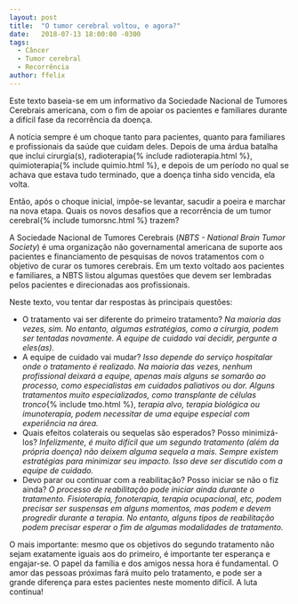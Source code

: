 ```yaml
---
layout: post
title:  "O tumor cerebral voltou, e agora?"
date:   2018-07-13 18:00:00 -0300
tags:
  - Câncer
  - Tumor cerebral
  - Recorrência
author: ffelix
---
```

Este texto baseia-se em um informativo da Sociedade Nacional de Tumores Cerebrais americana, com o fim de apoiar os pacientes e familiares durante a difícil fase da recorrência da doença.
<!--more-->

A notícia sempre é um choque tanto para pacientes, quanto para familiares e profissionais da saúde que cuidam deles. Depois de uma árdua batalha que inclui cirurgia(s), radioterapia{% include radioterapia.html %}, quimioterapia{% include quimio.html %}, e depois de um período no qual se achava que estava tudo terminado, que a doença tinha sido vencida, ela volta.

Então, após o choque inicial, impõe-se levantar, sacudir a poeira e marchar na nova etapa. Quais os novos desafios que a recorrência de um tumor cerebral{% include tumorsnc.html %} trazem?

A Sociedade Nacional de Tumores Cerebrais (_NBTS - National Brain Tumor Society_) é uma organização não governamental americana de suporte aos pacientes e financiamento de pesquisas de novos tratamentos com o objetivo de curar os tumores cerebrais. Em um texto voltado aos pacientes e familiares, a NBTS listou algumas questões que devem ser lembradas pelos pacientes e direcionadas aos profissionais.

Neste texto, vou tentar dar respostas às principais questões:

- O tratamento vai ser diferente do primeiro tratamento? _Na maioria das vezes, sim. No entanto, algumas estratégias, como a cirurgia, podem ser tentadas novamente. A equipe de cuidado vai decidir, pergunte a eles(as)._
- A equipe de cuidado vai mudar? _Isso depende do serviço hospitalar onde o tratamento é realizado. Na maioria das vezes, nenhum profissional deixará a equipe, apenas mais alguns se somarão ao processo, como especialistas em cuidados paliativos ou dor. Alguns tratamentos muito especializados, como transplante de células tronco_{% include tmo.html %}, _terapia alvo, terapia biológica ou imunoterapia, podem necessitar de uma equipe especial com experiência na área._
- Quais efeitos colaterais ou sequelas são esperados? Posso minimizá-los? _Infelizmente, é muito difícil que um segundo tratamento (além da própria doença) não deixem alguma sequela a mais. Sempre existem estratégias para minimizar seu impacto. Isso deve ser discutido com a equipe de cuidado._
- Devo parar ou continuar com a reabilitação? Posso iniciar se não o fiz ainda? _O processo de reabilitação pode iniciar ainda durante o tratamento. Fisioterapia, fonoterapia, terapia ocupacional, etc, podem precisar ser suspensas em alguns momentos, mas podem e devem progredir durante a terapia. No entanto, alguns tipos de reabilitação podem precisar esperar o fim de algumas modalidades de tratamento._

O mais importante: mesmo que os objetivos do segundo tratamento não sejam exatamente iguais aos do primeiro, é importante ter esperança e engajar-se. O papel da família e dos amigos nessa hora é fundamental. O amor das pessoas próximas fará muito pelo tratamento, e pode ser a grande diferença para estes pacientes neste momento difícil. A luta continua!
